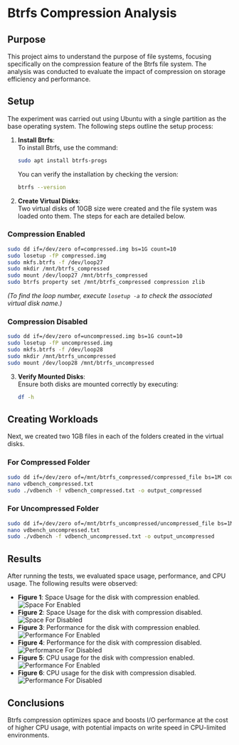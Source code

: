 # Btrfs Compression Analysis

## Purpose

This project aims to understand the purpose of file systems, focusing specifically on the compression feature of the Btrfs file system. The analysis was conducted to evaluate the impact of compression on storage efficiency and performance.

## Setup

The experiment was carried out using Ubuntu with a single partition as the base operating system. The following steps outline the setup process:

1. **Install Btrfs**:  
   To install Btrfs, use the command:

   ```bash
   sudo apt install btrfs-progs
   ```

   You can verify the installation by checking the version:

   ```bash
   btrfs --version
   ```

2. **Create Virtual Disks**:  
   Two virtual disks of 10GB size were created and the file system was loaded onto them. The steps for each are detailed below.

### Compression Enabled

```bash
sudo dd if=/dev/zero of=compressed.img bs=1G count=10
sudo losetup -fP compressed.img
sudo mkfs.btrfs -f /dev/loop27
sudo mkdir /mnt/btrfs_compressed
sudo mount /dev/loop27 /mnt/btrfs_compressed
sudo btrfs property set /mnt/btrfs_compressed compression zlib
```

_(To find the loop number, execute `losetup -a` to check the associated virtual disk name.)_

### Compression Disabled

```bash
sudo dd if=/dev/zero of=uncompressed.img bs=1G count=10
sudo losetup -fP uncompressed.img
sudo mkfs.btrfs -f /dev/loop28
sudo mkdir /mnt/btrfs_uncompressed
sudo mount /dev/loop28 /mnt/btrfs_uncompressed
```

3. **Verify Mounted Disks**:  
   Ensure both disks are mounted correctly by executing:
   ```bash
   df -h
   ```

## Creating Workloads

Next, we created two 1GB files in each of the folders created in the virtual disks.

### For Compressed Folder

```bash
sudo dd if=/dev/zero of=/mnt/btrfs_compressed/compressed_file bs=1M count=1024
nano vdbench_compressed.txt
sudo ./vdbench -f vdbench_compressed.txt -o output_compressed
```

### For Uncompressed Folder

```bash
sudo dd if=/dev/zero of=/mnt/btrfs_uncompressed/uncompressed_file bs=1M count=1024
nano vdbench_uncompressed.txt
sudo ./vdbench -f vdbench_uncompressed.txt -o output_uncompressed
```

## Results

After running the tests, we evaluated space usage, performance, and CPU usage. The following results were observed:

- **Figure 1**: Space Usage for the disk with compression enabled.
  ![Space For Enabled](SS/space_compressed.png)
- **Figure 2**: Space Usage for the disk with compression disabled.
  ![Space For Disabled](SS/space_uncompressed.png)
- **Figure 3**: Performance for the disk with compression enabled.
  ![Performance For Enabled](SS/performance_compressed.png)
- **Figure 4**: Performance for the disk with compression disabled.
  ![Performance For Disabled](SS/performance_uncompressed.png)
- **Figure 5**: CPU usage for the disk with compression enabled.
  ![Performance For Enabled](SS/cpu_compressed.png)
- **Figure 6**: CPU usage for the disk with compression disabled.
  ![Performance For Disabled](SS/cpu_uncompressed.png)

## Conclusions

Btrfs compression optimizes space and boosts I/O performance at the cost of higher CPU usage, with potential impacts on write speed in CPU-limited environments.
